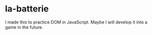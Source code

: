 # la-batterie

I made this to practice DOM in JavaScript. Maybe I will develop it into a game in the future.
